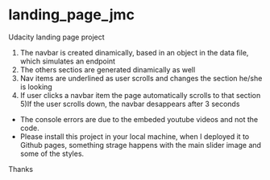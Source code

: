 # landing_page_jmc
Udacity landing page project

1) The navbar is created dinamically, based in an object in the data file, which simulates an endpoint
2) The others sectios are generated dinamically as well
3) Nav items are underlined as user scrolls and changes the section he/she is looking
4) If user clicks a navbar item the page automatically scrolls to that section
5)If the user scrolls down, the navbar desappears after 3 seconds

- The console errors are due to the embeded youtube videos and not the code. 
-  Please install this project in your local machine, when I deployed it to Github pages, something strage happens with the main slider image and some of the styles.

Thanks
